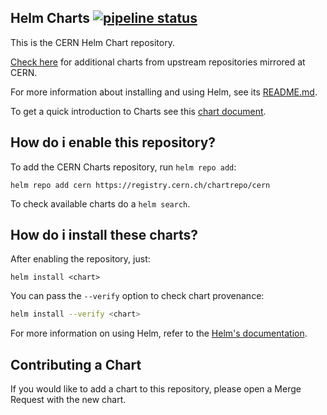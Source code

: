## Helm Charts [![pipeline status](https://gitlab.cern.ch/helm/charts/cern/badges/master/pipeline.svg)](https://gitlab.cern.ch/helm/charts/cern/commits/master)

This is the CERN Helm Chart repository.

[Check here](https://gitlab.cern.ch/helm/charts) for additional charts from upstream repositories mirrored at CERN.

For more information about installing and using Helm, see its [README.md](https://github.com/kubernetes/helm/tree/master/README.md).

To get a quick introduction to Charts see this [chart document](https://github.com/kubernetes/helm/blob/master/docs/charts.md).

## How do i enable this repository?

To add the CERN Charts repository, run `helm repo add`:
```
helm repo add cern https://registry.cern.ch/chartrepo/cern
```

To check available charts do a `helm search`.

## How do i install these charts?

After enabling the repository, just:
```
helm install <chart>
```

You can pass the `--verify` option to check chart provenance:
```bash
helm install --verify <chart>
```

For more information on using Helm, refer to the [Helm's documentation](https://github.com/kubernetes/helm#docs).

## Contributing a Chart

If you would like to add a chart to this repository, please open a Merge
Request with the new chart.

